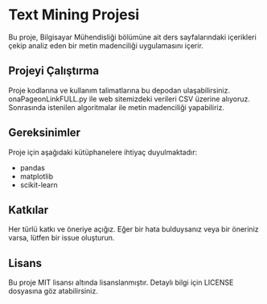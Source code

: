 # Text Mining Projesi

Bu proje, Bilgisayar Mühendisliği bölümüne ait ders sayfalarındaki içerikleri çekip analiz eden bir metin madenciliği uygulamasını içerir.

## Projeyi Çalıştırma

Proje kodlarına ve kullanım talimatlarına bu depodan ulaşabilirsiniz.
onaPageonLinkFULL.py ile web sitemizdeki verileri CSV üzerine alıyoruz. Sonrasında istenilen algoritmalar ile metin madenciliği yapabiliriz.

## Gereksinimler

Proje için aşağıdaki kütüphanelere ihtiyaç duyulmaktadır:
- pandas
- matplotlib
- scikit-learn

## Katkılar
Her türlü katkı ve öneriye açığız. Eğer bir hata bulduysanız veya bir öneriniz varsa, lütfen bir issue oluşturun.

## Lisans
Bu proje MIT lisansı altında lisanslanmıştır. Detaylı bilgi için LICENSE dosyasına göz atabilirsiniz.


